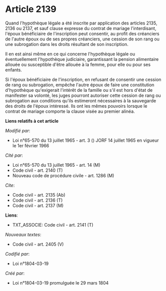 # Article 2139

Quand l'hypothèque légale a été inscrite par application des articles 2135, 2136 ou 2137, et sauf clause expresse du contrat
de mariage l'interdisant, l'époux bénéficiaire de l'inscription peut consentir, au profit des créanciers de l'autre époux ou
de ses propres créanciers, une cession de son rang ou une subrogation dans les droits résultant de son inscription.

Il en est ainsi même en ce qui concerne l'hypothèque légale ou éventuellement l'hypothèque judiciaire, garantissant la
pension alimentaire allouée ou susceptible d'être allouée à la femme, pour elle ou pour ses enfants.

Si l'époux bénéficiaire de l'inscription, en refusant de consentir une cession de rang ou subrogation, empêche l'autre époux
de faire une constitution d'hypothèque qu'exigerait l'intérêt de la famille ou s'il est hors d'état de manifester sa volonté,
les juges pourront autoriser cette cession de rang ou subrogation aux conditions qu'ils estimeront nécessaires à la
sauvegarde des droits de l'époux intéressé. Ils ont les mêmes pouvoirs lorsque le contrat de mariage comporte la clause visée
au premier alinéa.

**Liens relatifs à cet article**

_Modifié par_:

  - Loi n°65-570 du 13 juillet 1965 - art. 3 () JORF 14 juillet 1965 en vigueur le 1er février 1966

_Cité par_:

  - Loi n°65-570 du 13 juillet 1965 - art. 14 (M)
  - Code civil - art. 2140 (T)
  - Nouveau code de procédure civile - art. 1286 (M)

_Cite_:

  - Code civil - art. 2135 (Ab)
  - Code civil - art. 2136 (T)
  - Code civil - art. 2137 (M)

**Liens**:

  - TXT_ASSOCIE: Code civil - art. 2141 (T)

_Nouveaux textes_:

  - Code civil - art. 2405 (V)

_Codifié par_:

  - Loi n°1804-03-19

_Créé par_:

  - Loi n°1804-03-19 promulguée le 29 mars 1804
